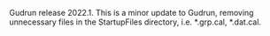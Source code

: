 Gudrun release 2022.1. This is a minor update to Gudrun, removing unnecessary files in the StartupFiles directory, i.e. *.grp.cal, *.dat.cal.
